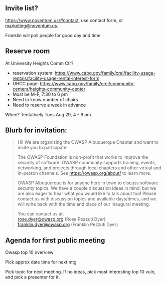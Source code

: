 ## Invite list?
https://www.noventum.us/#contact, use contact form, or marketing@noventum.us.

Franklin will poll people for good day and time

## Reserve room
At University Heights Comm Ctr?
- reservation system: https://www.cabq.gov/family/crei/facility-usage-rentals/facility-usage-rental-interest-form
- UHCC page: https://www.cabq.gov/family/crei/community-centers/heights-community-center
- Must be M-F, 7:30 to 6 pm
- Need to know number of chairs
- Need to reserve a week in advance

When? Tentatively Tues Aug 29, 4 - 6 pm.

## Blurb for invitation:
>Hi! We are organizing the OWASP Albuquerque Chapter and want to invite you to participate! 
>
>The OWASP Foundation is non-profit that works to improve the security of software. OWASP community supports training, events, networking, and projects through local chapters and other virtual and in-person channels. See https://owasp.org/about/ to learn more.  
>
>OWASP Albuquerque is for anyone here in town to discuss software security topics. We have a couple discussion ideas in mind, but we are also eager to hear what you would like to talk about too! Please contact us with discussion topics and available days/times, and we will write back with the time and place of our inaugural meeting.  
>
> You can contact us at:  
> rose.dyer@owasp.org (Rose Pezzuti Dyer)  
> franklin.dyer@owasp.org (Franklin Pezzuti Dyer)  




## Agenda for first public meeting
Owasp top 10 overview 

Pick approx date time for next mtg

Pick topic for next meeting. If no ideas, pick most interesting top 10 vuln, and pick a presenter for it.
